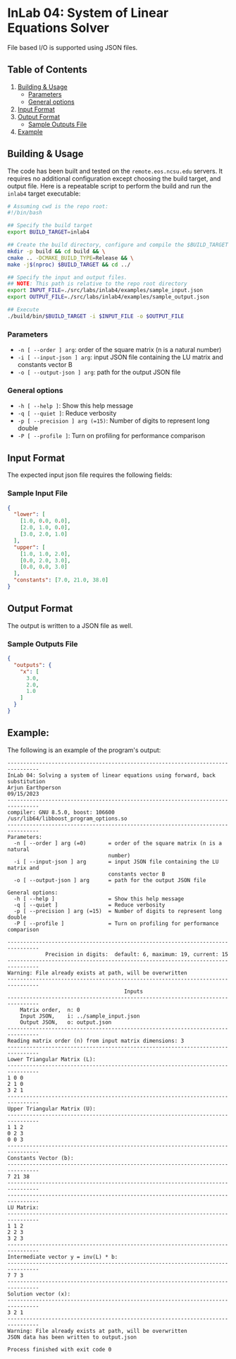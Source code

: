 # InLab 04: System of Linear Equations Solver

File based I/O is supported using JSON files.

## Table of Contents

1. [Building & Usage](#building--usage)
    - [Parameters](#parameters)
    - [General options](#general-options)
2. [Input Format](#input-format)
3. [Output Format](#output-format)
    - [Sample Outputs File](#sample-outputs-file)
4. [Example](#example)

## Building & Usage

The code has been built and tested on the `remote.eos.ncsu.edu` servers. It requires no additional
configuration except choosing the build target, and output file. Here is a repeatable script
to perform the build and run the `inlab4` target executable:

```bash
# Assuming cwd is the repo root:
#!/bin/bash

## Specify the build target
export BUILD_TARGET=inlab4

## Create the build directory, configure and compile the $BUILD_TARGET
mkdir -p build && cd build && \
cmake .. -DCMAKE_BUILD_TYPE=Release && \
make -j$(nproc) $BUILD_TARGET && cd ../

## Specify the input and output files.
## NOTE: This path is relative to the repo root directory
export INPUT_FILE=./src/labs/inlab4/examples/sample_input.json
export OUTPUT_FILE=./src/labs/inlab4/examples/sample_output.json

## Execute
./build/bin/$BUILD_TARGET -i $INPUT_FILE -o $OUTPUT_FILE
```

### Parameters

- `-n [ --order ] arg`: order of the square matrix (n is a natural number)
- `-i [ --input-json ] arg`: input JSON file containing the LU matrix and constants vector B
- `-o [ --output-json ] arg`: path for the output JSON file

### General options

- `-h [ --help ]`: Show this help message
- `-q [ --quiet ]`: Reduce verbosity
- `-p [ --precision ] arg (=15)`: Number of digits to represent long double
- `-P [ --profile ]`: Turn on profiling for performance comparison

## Input Format

The expected input json file requires the following fields:

### Sample Input File

```json
{
  "lower": [
    [1.0, 0.0, 0.0],
    [2.0, 1.0, 0.0],
    [3.0, 2.0, 1.0]
  ],
  "upper": [
    [1.0, 1.0, 2.0],
    [0.0, 2.0, 3.0],
    [0.0, 0.0, 3.0]
  ],
  "constants": [7.0, 21.0, 38.0]
}
```

## Output Format

The output is written to a JSON file as well.

### Sample Outputs File

```json
{
  "outputs": {
    "x": [
      3.0,
      2.0,
      1.0
    ]
  }
}
```

## Example:

The following is an example of the program's output:

```shell
--------------------------------------------------------------------------------
InLab 04: Solving a system of linear equations using forward, back substitution
Arjun Earthperson
09/15/2023
--------------------------------------------------------------------------------
compiler: GNU 8.5.0, boost: 106600 /usr/lib64/libboost_program_options.so
--------------------------------------------------------------------------------
Parameters:
  -n [ --order ] arg (=0)       = order of the square matrix (n is a natural 
                                number)
  -i [ --input-json ] arg       = input JSON file containing the LU matrix and 
                                constants vector B
  -o [ --output-json ] arg      = path for the output JSON file

General options:
  -h [ --help ]                 = Show this help message
  -q [ --quiet ]                = Reduce verbosity
  -p [ --precision ] arg (=15)  = Number of digits to represent long double
  -P [ --profile ]              = Turn on profiling for performance comparison

--------------------------------------------------------------------------------
			Precision in digits:  default: 6, maximum: 19, current: 15
--------------------------------------------------------------------------------
Warning: File already exists at path, will be overwritten 
--------------------------------------------------------------------------------
                                     Inputs
--------------------------------------------------------------------------------
	Matrix order,  n: 0
	Input JSON,    i: ../sample_input.json
	Output JSON,   o: output.json
--------------------------------------------------------------------------------
Reading matrix order (n) from input matrix dimensions: 3
--------------------------------------------------------------------------------
Lower Triangular Matrix (L):
--------------------------------------------------------------------------------
1 0 0 
2 1 0 
3 2 1 
--------------------------------------------------------------------------------
Upper Triangular Matrix (U):
--------------------------------------------------------------------------------
1 1 2 
0 2 3 
0 0 3 
--------------------------------------------------------------------------------
Constants Vector (b):
--------------------------------------------------------------------------------
7 21 38 
--------------------------------------------------------------------------------
--------------------------------------------------------------------------------
LU Matrix:
--------------------------------------------------------------------------------
1 1 2 
2 2 3 
3 2 3 
--------------------------------------------------------------------------------
Intermediate vector y = inv(L) * b:
--------------------------------------------------------------------------------
7 7 3 
--------------------------------------------------------------------------------
Solution vector (x):
--------------------------------------------------------------------------------
3 2 1 
--------------------------------------------------------------------------------
Warning: File already exists at path, will be overwritten 
JSON data has been written to output.json

Process finished with exit code 0
```
